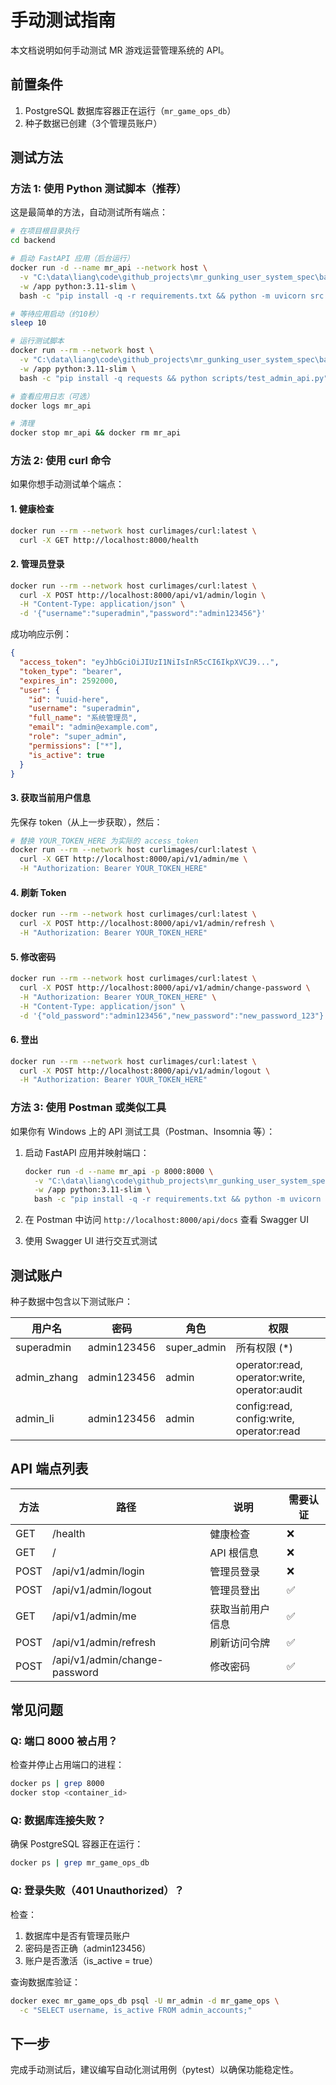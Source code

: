# 手动测试指南

本文档说明如何手动测试 MR 游戏运营管理系统的 API。

## 前置条件

1. PostgreSQL 数据库容器正在运行（`mr_game_ops_db`）
2. 种子数据已创建（3个管理员账户）

## 测试方法

### 方法 1: 使用 Python 测试脚本（推荐）

这是最简单的方法，自动测试所有端点：

```bash
# 在项目根目录执行
cd backend

# 启动 FastAPI 应用（后台运行）
docker run -d --name mr_api --network host \
  -v "C:\data\liang\code\github_projects\mr_gunking_user_system_spec\backend:/app" \
  -w /app python:3.11-slim \
  bash -c "pip install -q -r requirements.txt && python -m uvicorn src.main:app --host 0.0.0.0 --port 8000"

# 等待应用启动（约10秒）
sleep 10

# 运行测试脚本
docker run --rm --network host \
  -v "C:\data\liang\code\github_projects\mr_gunking_user_system_spec\backend:/app" \
  -w /app python:3.11-slim \
  bash -c "pip install -q requests && python scripts/test_admin_api.py"

# 查看应用日志（可选）
docker logs mr_api

# 清理
docker stop mr_api && docker rm mr_api
```

### 方法 2: 使用 curl 命令

如果你想手动测试单个端点：

#### 1. 健康检查

```bash
docker run --rm --network host curlimages/curl:latest \
  curl -X GET http://localhost:8000/health
```

#### 2. 管理员登录

```bash
docker run --rm --network host curlimages/curl:latest \
  curl -X POST http://localhost:8000/api/v1/admin/login \
  -H "Content-Type: application/json" \
  -d '{"username":"superadmin","password":"admin123456"}'
```

成功响应示例：
```json
{
  "access_token": "eyJhbGciOiJIUzI1NiIsInR5cCI6IkpXVCJ9...",
  "token_type": "bearer",
  "expires_in": 2592000,
  "user": {
    "id": "uuid-here",
    "username": "superadmin",
    "full_name": "系统管理员",
    "email": "admin@example.com",
    "role": "super_admin",
    "permissions": ["*"],
    "is_active": true
  }
}
```

#### 3. 获取当前用户信息

先保存 token（从上一步获取），然后：

```bash
# 替换 YOUR_TOKEN_HERE 为实际的 access_token
docker run --rm --network host curlimages/curl:latest \
  curl -X GET http://localhost:8000/api/v1/admin/me \
  -H "Authorization: Bearer YOUR_TOKEN_HERE"
```

#### 4. 刷新 Token

```bash
docker run --rm --network host curlimages/curl:latest \
  curl -X POST http://localhost:8000/api/v1/admin/refresh \
  -H "Authorization: Bearer YOUR_TOKEN_HERE"
```

#### 5. 修改密码

```bash
docker run --rm --network host curlimages/curl:latest \
  curl -X POST http://localhost:8000/api/v1/admin/change-password \
  -H "Authorization: Bearer YOUR_TOKEN_HERE" \
  -H "Content-Type: application/json" \
  -d '{"old_password":"admin123456","new_password":"new_password_123"}'
```

#### 6. 登出

```bash
docker run --rm --network host curlimages/curl:latest \
  curl -X POST http://localhost:8000/api/v1/admin/logout \
  -H "Authorization: Bearer YOUR_TOKEN_HERE"
```

### 方法 3: 使用 Postman 或类似工具

如果你有 Windows 上的 API 测试工具（Postman、Insomnia 等）：

1. 启动 FastAPI 应用并映射端口：
   ```bash
   docker run -d --name mr_api -p 8000:8000 \
     -v "C:\data\liang\code\github_projects\mr_gunking_user_system_spec\backend:/app" \
     -w /app python:3.11-slim \
     bash -c "pip install -q -r requirements.txt && python -m uvicorn src.main:app --host 0.0.0.0 --port 8000"
   ```

2. 在 Postman 中访问 `http://localhost:8000/api/docs` 查看 Swagger UI

3. 使用 Swagger UI 进行交互式测试

## 测试账户

种子数据中包含以下测试账户：

| 用户名 | 密码 | 角色 | 权限 |
|--------|------|------|------|
| superadmin | admin123456 | super_admin | 所有权限 (*) |
| admin_zhang | admin123456 | admin | operator:read, operator:write, operator:audit |
| admin_li | admin123456 | admin | config:read, config:write, operator:read |

## API 端点列表

| 方法 | 路径 | 说明 | 需要认证 |
|------|------|------|----------|
| GET | /health | 健康检查 | ❌ |
| GET | / | API 根信息 | ❌ |
| POST | /api/v1/admin/login | 管理员登录 | ❌ |
| POST | /api/v1/admin/logout | 管理员登出 | ✅ |
| GET | /api/v1/admin/me | 获取当前用户信息 | ✅ |
| POST | /api/v1/admin/refresh | 刷新访问令牌 | ✅ |
| POST | /api/v1/admin/change-password | 修改密码 | ✅ |

## 常见问题

### Q: 端口 8000 被占用？

检查并停止占用端口的进程：
```bash
docker ps | grep 8000
docker stop <container_id>
```

### Q: 数据库连接失败？

确保 PostgreSQL 容器正在运行：
```bash
docker ps | grep mr_game_ops_db
```

### Q: 登录失败（401 Unauthorized）？

检查：
1. 数据库中是否有管理员账户
2. 密码是否正确（admin123456）
3. 账户是否激活（is_active = true）

查询数据库验证：
```bash
docker exec mr_game_ops_db psql -U mr_admin -d mr_game_ops \
  -c "SELECT username, is_active FROM admin_accounts;"
```

## 下一步

完成手动测试后，建议编写自动化测试用例（pytest）以确保功能稳定性。
